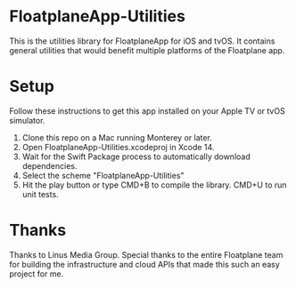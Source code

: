 # FloatplaneApp-Utilities
This is the utilities library for FloatplaneApp for iOS and tvOS. It contains general utilities that would benefit multiple platforms of the Floatplane app.

# Setup
Follow these instructions to get this app installed on your Apple TV or tvOS simulator.
1. Clone this repo on a Mac running Monterey or later.
2. Open FloatplaneApp-Utilities.xcodeproj in Xcode 14.
3. Wait for the Swift Package process to automatically download dependencies.
4. Select the scheme "FloatplaneApp-Utilities"
5. Hit the play button or type CMD+B to compile the library. CMD+U to run unit tests. 

# Thanks
Thanks to Linus Media Group. Special thanks to the entire Floatplane team for building the infrastructure and cloud APIs that made this such an easy project for me.
